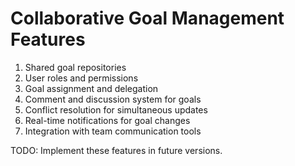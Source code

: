 # Collaborative Goal Management Features

1. Shared goal repositories
2. User roles and permissions
3. Goal assignment and delegation
4. Comment and discussion system for goals
5. Conflict resolution for simultaneous updates
6. Real-time notifications for goal changes
7. Integration with team communication tools

TODO: Implement these features in future versions.
